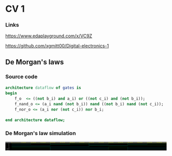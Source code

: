 # CV 1

### Links

https://www.edaplayground.com/x/VC9Z

https://github.com/xgmitt00/Digital-electronics-1

## De Morgan's laws

### Source code

```vhdl
architecture dataflow of gates is
begin
    f_o  <= ((not b_i) and a_i) or ((not c_i) and (not b_i));
    f_nand_o <= (a_i nand (not b_i)) nand ((not b_i) nand (not c_i));
    f_nor_o <= (a_i nor (not c_i)) nor b_i;

end architecture dataflow;
```

### De Morgan's law simulation

![Sim_1](Labs/01-gates/Images/Sim1.PNG)
